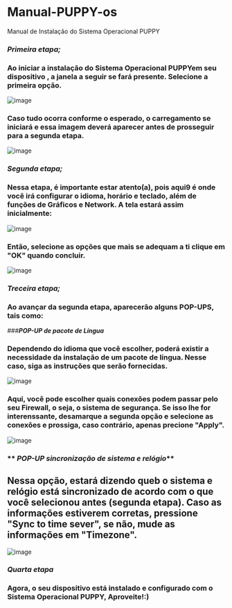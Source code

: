 # Manual-PUPPY-os
Manual de Instalação do Sistema Operacional PUPPY
### ***Primeira etapa;***
### Ao iniciar a instalação do Sistema Operacional PUPPYem seu dispositivo , a janela a seguir se fará presente. Selecione a primeira opção.
![image](https://github.com/GiovannaFP/Manual-PUPPY-os/assets/166856407/2aaae9f3-2f07-49e1-a387-86b42611c4d3)
### Caso tudo ocorra conforme o esperado, o carregamento se iniciará e essa imagem deverá aparecer antes de prosseguir para a segunda etapa.
![image](https://github.com/GiovannaFP/Manual-PUPPY-os/assets/166856407/b079ddb8-7f00-424f-991f-2bcb07ecc4a4)
### ***Segunda etapa;***
### Nessa etapa, é importante estar atento(a), pois aqui9 é onde você irá configurar o idioma, horário e teclado, além de funções de Gráficos e Network. A tela estará assim inicialmente:
![image](https://github.com/GiovannaFP/Manual-PUPPY-os/assets/166856407/06fd3d3a-e6ff-426e-9766-95a015ef99db)
### Então, selecione as opções que mais se adequam a ti clique em "OK" quando concluir. 
![image](https://github.com/GiovannaFP/Manual-PUPPY-os/assets/166856407/79d4445d-2321-4979-bb9e-e8e7b74878bf)
### ***Treceira etapa;***
### Ao avançar da segunda etapa, aparecerão alguns POP-UPS, tais como:
###**_POP-UP de pacote de Língua_**
### Dependendo do idioma que você escolher, poderá existir a necessidade da instalação de um pacote de língua. Nesse caso, siga as instruções que serão fornecidas.
![image](https://github.com/GiovannaFP/Manual-PUPPY-os/assets/166856407/31f7c815-907b-472c-8117-864575024bee)
### Aqui, você pode escolher quais conexões podem passar pelo seu Firewall, o seja, o sistema de segurança. Se isso lhe for interenssante, desamarque a segunda opção e selecione as conexões e prossiga, caso contrário, apenas precione "Apply".
![image](https://github.com/GiovannaFP/Manual-PUPPY-os/assets/166856407/e9614935-65ec-4009-970f-c7fb55451951)
### ** _POP-UP sincronização de sistema e relógio_**
## Nessa opção, estará dizendo queb o sistema e relógio está sincronizado de acordo com o que você selecionou antes (segunda etapa). Caso as informações estiverem corretas, pressione "Sync to time sever", se não, mude as informações em "Timezone".
![image](https://github.com/GiovannaFP/Manual-PUPPY-os/assets/166856407/883f49f6-2e0e-4359-9dff-6dd162ef6983)
### **_Quarta etapa_**
### Agora, o seu dispositivo está instalado e configurado com o Sistema Operacional PUPPY, Aproveite!:)


